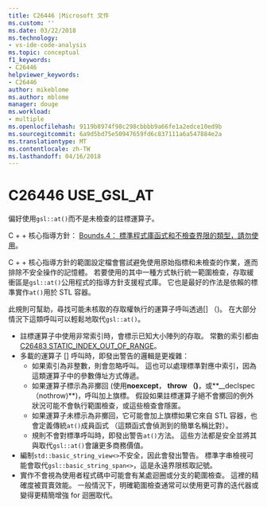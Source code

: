 ```yaml
---
title: C26446 |Microsoft 文件
ms.custom: ''
ms.date: 03/22/2018
ms.technology:
- vs-ide-code-analysis
ms.topic: conceptual
f1_keywords:
- C26446
helpviewer_keywords:
- C26446
author: mikeblome
ms.author: mblome
manager: douge
ms.workload:
- multiple
ms.openlocfilehash: 9119b8974f98c298cbbbb9a66fe1a2edce10ed9b
ms.sourcegitcommit: 6a9d5bd75e50947659fd6c837111a6a547884e2a
ms.translationtype: MT
ms.contentlocale: zh-TW
ms.lasthandoff: 04/16/2018
---
```

# <a name="c26446-usegslat"></a>C26446 USE_GSL_AT

偏好使用`gsl::at()`而不是未檢查的註標運算子。

C + + 核心指導方針： [Bounds.4： 標準程式庫函式和不檢查界限的類型，請勿使用](https://github.com/isocpp/CppCoreGuidelines/blob/master/CppCoreGuidelines.md#probounds-bounds-safety-profile)。

C + + 核心指導方針的範圍設定檔會嘗試避免使用原始指標和未檢查的作業，進而排除不安全操作的記憶體。 若要使用的其中一種方式執行統一範圍檢查，存取緩衝區是`gsl::at()`公用程式的指導方針支援程式庫。 它也是最好的作法是依賴的標準實作`at()`用於 STL 容器。

此規則可幫助，尋找可能未核取的存取權執行的運算子呼叫透過\[] （)。 在大部分情況下這類呼叫可以輕鬆地取代`gsl::at()`。


- 註標運算子中使用非常索引時，會標示已知大小陣列的存取。 常數的索引都由[C26483 STATIC_INDEX_OUT_OF_RANGE](c26483.md)。
- 多載的運算子 [] 呼叫時，即發出警告的邏輯是更複雜：
  - 如果索引為非整數，則會忽略呼叫。 這也可以處理標準對應中索引，因為這類運算子中的參數傳址方式傳遞。
  - 如果運算子標示為非擲回 (使用**noexcept**， **throw （)**，或**__declspec （nothrow)**)，呼叫加上旗標。 假設如果註標運算子絕不會擲回的例外狀況可能不會執行範圍檢查，或這些檢查會隱匿。
  - 如果運算子未標示為非擲回，它可能會加上旗標如果它來自 STL 容器，也會定義傳統`at()`成員函式 （這類函式會偵測到的簡單名稱比對）。
  - 規則不會對標準呼叫時，即發出警告`at()`方法。 這些方法都是安全並將其與取代`gsl::at()`會讓更多商務價值。
- 編制`std::basic_string_view<>`不安全，因此會發出警告。 標準字串檢視可能會取代`gsl::basic_string_span<>`，這是永遠界限核取記號。
- 實作不會視為使用者程式碼中可能會有某處迴圈或分支的範圍檢查。 這裡的精確度被買賣效能。 一般情況下，明確範圍檢查通常可以使用更可靠的迭代器或變得更精簡增強 for 迴圈取代。

